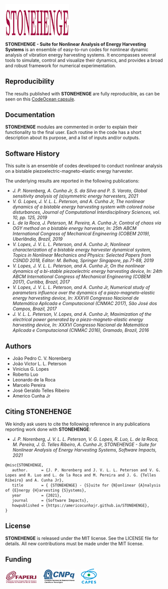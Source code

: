 <img src="logo/STONEHENGE.png" width="40%">

**STONEHENGE - Suite for Nonlinear Analysis of Energy Harvesting Systems** is an ensemble of easy-to-run codes for nonlinear dynamic analysis of vibration energy harvesting systems. It encompasses several tools to simulate, control and visualize their dynamics, and provides a broad and robust framework for numerical experimentation.

## Reproducibility

The results published with **STONEHENGE** are fully reproducible, as can be seen on this <a href="https://codeocean.com/capsule/1031045/tree" target="_blank">CodeOcean capsule</a>.


## Documentation

**STONEHENGE** modules are commented in order to explain their functionality to the final user. Each routine in the code has a short description about its purpose, and a list of inputs and/or outputs.


## Software History

This suite is an ensemble of codes developed to conduct nonlinear analysis on a bistable piezoelectric-magneto-elastic energy harvester. 

The underlying results are reported in the following publications:
- *J. P. Norenberg, A. Cunha Jr, S. da Silva and P. S. Varoto, Global sensitivity analysis of (a)symmetric energy harvesters, 2021*
- *V. G. Lopes, J. V. L. L. Peterson, and A. Cunha Jr, The nonlinear dynamics of a bistable energy harvesting system with colored noise disturbances, Journal of Computational Interdisciplinary Sciences, vol. 10, pp. 125, 2019*
- *L. de la Roca, J. Peterson, M. Pereira, A. Cunha Jr, Control of chaos via OGY method on a bistable energy harvester, In: 25th ABCM International Congress of Mechanical Engineering (COBEM 2019), Uberlândia, Brazil, 2019*
- *V. Lopes, J. V. L. L. Peterson, and A. Cunha Jr, Nonlinear characterization of a bistable energy harvester dynamical system, Topics in Nonlinear Mechanics and Physics: Selected Papers from CSNDD 2018, Editor: M. Belhaq, Springer Singapore, pp.71-88, 2019*
- *V. Lopes, J. V. L. L. Peterson, and A. Cunha Jr, On the nonlinear dynamics of a bi-stable piezoelectric energy harvesting device, In: 24th ABCM International Congress of Mechanical Engineering (COBEM 2017), Curitiba, Brazil, 2017*
- *V. Lopes, J. V. L. L. Peterson, and A. Cunha Jr, Numerical study of parameters influence over the dynamics of a piezo-magneto-elastic energy harvesting device, In: XXXVII Congresso Nacional de Matemática Aplicada e Computacional (CNMAC 2017), São José dos Campos, Brazil, 2017*
- *J. V. L. L. Peterson, V. Lopes, and A. Cunha Jr, Maximization of the electrical power generated by a piezo-magneto-elastic energy harvesting device, In: XXXVI Congresso Nacional de Matemática Aplicada e Computacional (CNMAC 2016), Gramado, Brazil, 2016*

## Authors
- João Pedro C. V. Norenberg
- João Victor L. L. Peterson
- Vinicius G. Lopes
- Roberto Luo
- Leonardo de la Roca
- Marcelo Pereira
- José Geraldo Telles Ribeiro
- Americo Cunha Jr


## Citing STONEHENGE

We kindly ask users to cite the following reference in any publications reporting work done with **STONEHENGE**:

- *J. P. Norenberg, J. V. L. L. Peterson, V. G. Lopes, R. Luo, L. de la Roca, M. Pereira, J. G. Telles Ribeiro, A. Cunha Jr, STONEHENGE - Suite for Nonlinear Analysis of Energy Harvesting Systems, Software Impacts, 2021*

```
@misc{STONEHENGE,
   author.      = {J. P. Norenberg and J. V. L. L. Peterson and V. G. Lopes and R. Luo and L. de la Roca and M. Pereira and J. G. {Telles Ribeiro} and A. Cunha Jr},
   title        = { {STONEHENGE} - {S}uite for {N}onlinear {A}nalysis of {E}nergy {H}arvesting {S}ystems},
   year         = {2021},
   journal      = {Software Impacts},
   howpublished = {https://americocunhajr.github.io/STONEHENGE},
}
```

## License

**STONEHENGE** is released under the MIT license. See the LICENSE file for details. All new contributions must be made under the MIT license.

## Funding

<img src="logo/faperj.jpg" width="20%"> &nbsp; &nbsp; <img src="logo/cnpq.png" width="20%"> &nbsp; &nbsp; <img src="logo/capes.png" width="10%">
